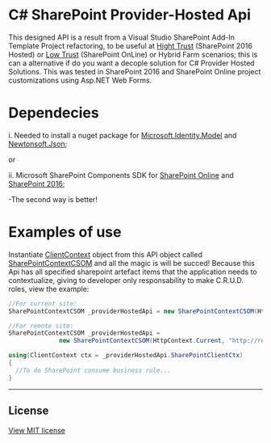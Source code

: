# C# SharePoint Provider-Hosted Api
This designed API is a result from a Visual Studio SharePoint Add-In Template Project refactoring, to be useful at [Hight Trust](https://docs.microsoft.com/en-us/sharepoint/dev/sp-add-ins/create-high-trust-sharepoint-add-ins) (SharePoint 2016 Hosted) or [Low Trust](https://docs.microsoft.com/en-us/sharepoint/dev/sp-add-ins/creating-sharepoint-add-ins-that-use-low-trust-authorization) (SharePoint OnLine) or Hybrid Farm scenarios; this is can a alternative if do you want a decople solution for C# Provider Hosted Solutions. This was tested in SharePoint 2016 and SharePoint Online project customizations using Asp.NET Web Forms.

# Dependecies
  i. Needed to install a nuget package for [Microsoft.Identity.Model](https://www.nuget.org/packages/Microsoft.IdentityModel/) and [Newtonsoft.Json](https://www.newtonsoft.com/json);
  
  or
  
  ii. Microsoft SharePoint Components SDK for [SharePoint Online](https://www.microsoft.com/en-us/download/details.aspx?id=42038) and [SharePoint 2016](https://www.microsoft.com/en-us/download/details.aspx?id=51679);
  
  -The second way is better!

# Examples of use
Instantiate [ClientContext](https://docs.microsoft.com/en-us/previous-versions/office/sharepoint-csom/ee538685(v%3Doffice.15)) object from this API object called [SharePointContextCSOM](https://github.com/antonio-leonardo/SharePointProviderHostedApi/blob/master/SharePointContextCSOM.cs) and all the magic is will be succed! Because this Api has all specified sharepoint artefact items that the application needs to contextualize, giving to developer only responsability to make C.R.U.D. roles, view the example:

```cs
//For current site:
SharePointContextCSOM _providerHostedApi = new SharePointContextCSOM(HttpContext.Current, "NameOfList");

//For remote site:
SharePointContextCSOM _providerHostedApi =
              new SharePointContextCSOM(HttpContext.Current, "http://remote/site/access", "NameOfList");

using(ClientContext ctx = _providerHostedApi.SharePointClientCtx)
{
  //To do SharePoint consume business rule...
}

```
----------------------
## License

[View MIT license](https://github.com/antonio-leonardo/SharePointProviderHostedApi/blob/master/LICENSE)
